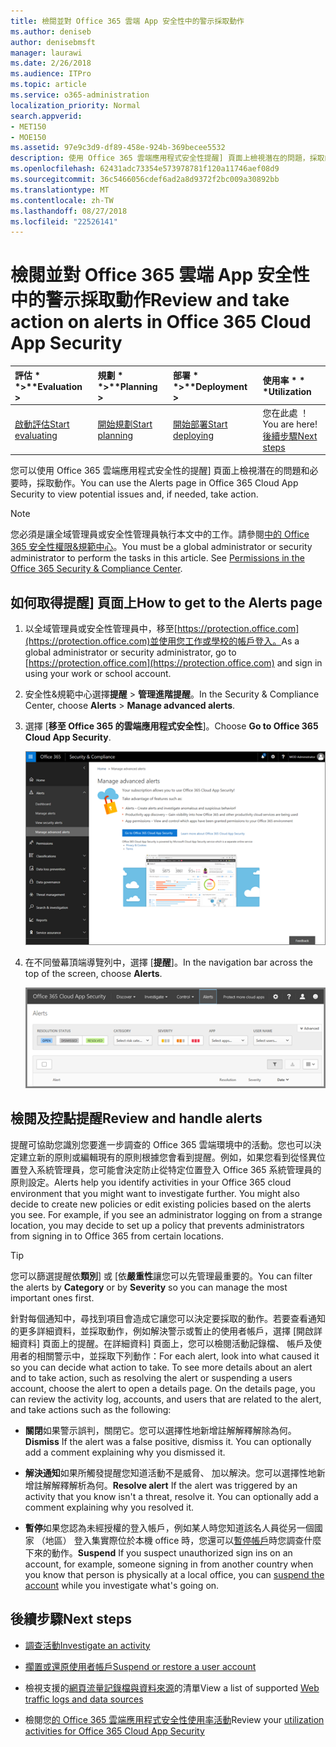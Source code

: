 ```yaml
---
title: 檢閱並對 Office 365 雲端 App 安全性中的警示採取動作
ms.author: deniseb
author: denisebmsft
manager: laurawi
ms.date: 2/26/2018
ms.audience: ITPro
ms.topic: article
ms.service: o365-administration
localization_priority: Normal
search.appverid:
- MET150
- MOE150
ms.assetid: 97e9c3d9-df89-458e-924b-369becee5532
description: 使用 Office 365 雲端應用程式安全性提醒] 頁面上檢視潛在的問題，採取的動作。您可以關閉或解析提醒，並如有必要，擱置的使用者帳戶。
ms.openlocfilehash: 62431adc73354e573978781f120a11746aef08d9
ms.sourcegitcommit: 36c5466056cdef6ad2a8d9372f2bc009a30892bb
ms.translationtype: MT
ms.contentlocale: zh-TW
ms.lasthandoff: 08/27/2018
ms.locfileid: "22526141"
---
```

# <a name="review-and-take-action-on-alerts-in-office-365-cloud-app-security"></a><span data-ttu-id="b7f40-104">檢閱並對 Office 365 雲端 App 安全性中的警示採取動作</span><span class="sxs-lookup"><span data-stu-id="b7f40-104">Review and take action on alerts in Office 365 Cloud App Security</span></span>
  
|<span data-ttu-id="b7f40-105">評估 * *\>**</span><span class="sxs-lookup"><span data-stu-id="b7f40-105">****Evaluation** \>**</span></span>|<span data-ttu-id="b7f40-106">規劃 * *\>**</span><span class="sxs-lookup"><span data-stu-id="b7f40-106">****Planning** \>**</span></span>|<span data-ttu-id="b7f40-107">部署 * *\>**</span><span class="sxs-lookup"><span data-stu-id="b7f40-107">****Deployment** \>**</span></span>|<span data-ttu-id="b7f40-108">使用率 \* \* \*</span><span class="sxs-lookup"><span data-stu-id="b7f40-108">****Utilization****</span></span>|
|:-----|:-----|:-----|:-----|
|[<span data-ttu-id="b7f40-109">啟動評估</span><span class="sxs-lookup"><span data-stu-id="b7f40-109">Start evaluating</span></span>](office-365-cas-overview.md) <br/> |[<span data-ttu-id="b7f40-110">開始規劃</span><span class="sxs-lookup"><span data-stu-id="b7f40-110">Start planning</span></span>](get-ready-for-office-365-cas.md) <br/> |[<span data-ttu-id="b7f40-111">開始部署</span><span class="sxs-lookup"><span data-stu-id="b7f40-111">Start deploying</span></span>](turn-on-office-365-cas.md) <br/> |<span data-ttu-id="b7f40-112">您在此處 ！</span><span class="sxs-lookup"><span data-stu-id="b7f40-112">You are here!</span></span>  <br/> [<span data-ttu-id="b7f40-113">後續步驟</span><span class="sxs-lookup"><span data-stu-id="b7f40-113">Next steps</span></span>](#next-steps) <br/> |
   
<span data-ttu-id="b7f40-114">您可以使用 Office 365 雲端應用程式安全性的提醒] 頁面上檢視潛在的問題和必要時，採取動作。</span><span class="sxs-lookup"><span data-stu-id="b7f40-114">You can use the Alerts page in Office 365 Cloud App Security to view potential issues and, if needed, take action.</span></span>
  
> [!NOTE]
> <span data-ttu-id="b7f40-p102">您必須是讓全域管理員或安全性管理員執行本文中的工作。請參閱[中的 Office 365 安全性權限&amp;規範中心](permissions-in-the-security-and-compliance-center.md)。</span><span class="sxs-lookup"><span data-stu-id="b7f40-p102">You must be a global administrator or security administrator to perform the tasks in this article. See [Permissions in the Office 365 Security &amp; Compliance Center](permissions-in-the-security-and-compliance-center.md).</span></span> 
  
## <a name="how-to-get-to-the-alerts-page"></a><span data-ttu-id="b7f40-117">如何取得提醒] 頁面上</span><span class="sxs-lookup"><span data-stu-id="b7f40-117">How to get to the Alerts page</span></span>

1. <span data-ttu-id="b7f40-118">以全域管理員或安全性管理員中，移至[https://protection.office.com](https://protection.office.com)並使用您工作或學校的帳戶登入。</span><span class="sxs-lookup"><span data-stu-id="b7f40-118">As a global administrator or security administrator, go to [https://protection.office.com](https://protection.office.com) and sign in using your work or school account.</span></span> 
    
2. <span data-ttu-id="b7f40-119">安全性&amp;規範中心選擇**提醒** \> **管理進階提醒**。</span><span class="sxs-lookup"><span data-stu-id="b7f40-119">In the Security &amp; Compliance Center, choose **Alerts** \> **Manage advanced alerts**.</span></span>
    
3. <span data-ttu-id="b7f40-120">選擇 [**移至 Office 365 的雲端應用程式安全性**]。</span><span class="sxs-lookup"><span data-stu-id="b7f40-120">Choose **Go to Office 365 Cloud App Security**.</span></span>
    
    ![安全性&amp;規範中心選擇管理進階警告移至 Office 365 雲端應用程式安全性](media/958632d4-03e3-4ade-8e22-d5509db6fca7.png)
  
4. <span data-ttu-id="b7f40-122">在不同螢幕頂端導覽列中，選擇 [**提醒**]。</span><span class="sxs-lookup"><span data-stu-id="b7f40-122">In the navigation bar across the top of the screen, choose **Alerts**.</span></span>
    
    ![在 [提醒] 頁面中，您可以看到所觸發的警告與採取任何動作。](media/3b53d4c9-4b13-435d-8547-8c0f9ae6b914.png)
  
## <a name="review-and-handle-alerts"></a><span data-ttu-id="b7f40-124">檢閱及控點提醒</span><span class="sxs-lookup"><span data-stu-id="b7f40-124">Review and handle alerts</span></span>

<span data-ttu-id="b7f40-p103">提醒可協助您識別您要進一步調查的 Office 365 雲端環境中的活動。您也可以決定建立新的原則或編輯現有的原則根據您會看到提醒。例如，如果您看到從怪異位置登入系統管理員，您可能會決定防止從特定位置登入 Office 365 系統管理員的原則設定。</span><span class="sxs-lookup"><span data-stu-id="b7f40-p103">Alerts help you identify activities in your Office 365 cloud environment that you might want to investigate further. You might also decide to create new policies or edit existing policies based on the alerts you see. For example, if you see an administrator logging on from a strange location, you may decide to set up a policy that prevents administrators from signing in to Office 365 from certain locations.</span></span>
  
> [!TIP]
> <span data-ttu-id="b7f40-128">您可以篩選提醒依**類別**] 或 [依**嚴重性**讓您可以先管理最重要的。</span><span class="sxs-lookup"><span data-stu-id="b7f40-128">You can filter the alerts by **Category** or by **Severity** so you can manage the most important ones first.</span></span> 
  
<span data-ttu-id="b7f40-p104">針對每個通知中，尋找到項目會造成它讓您可以決定要採取的動作。若要查看通知的更多詳細資料，並採取動作，例如解決警示或暫止的使用者帳戶，選擇 [開啟詳細資料] 頁面上的提醒。在詳細資料] 頁面上，您可以檢閱活動記錄檔、 帳戶及使用者的相關警示中，並採取下列動作：</span><span class="sxs-lookup"><span data-stu-id="b7f40-p104">For each alert, look into what caused it so you can decide what action to take. To see more details about an alert and to take action, such as resolving the alert or suspending a users account, choose the alert to open a details page. On the details page, you can review the activity log, accounts, and users that are related to the alert, and take actions such as the following:</span></span>
  
- <span data-ttu-id="b7f40-p105">**關閉**如果警示誤判，關閉它。您可以選擇性地新增註解解釋解除為何。</span><span class="sxs-lookup"><span data-stu-id="b7f40-p105">**Dismiss** If the alert was a false positive, dismiss it. You can optionally add a comment explaining why you dismissed it.</span></span> 
    
- <span data-ttu-id="b7f40-p106">**解決通知**如果所觸發提醒您知道活動不是威脅、 加以解決。您可以選擇性地新增註解解釋解析為何。</span><span class="sxs-lookup"><span data-stu-id="b7f40-p106">**Resolve alert** If the alert was triggered by an activity that you know isn't a threat, resolve it. You can optionally add a comment explaining why you resolved it.</span></span> 
    
- <span data-ttu-id="b7f40-136">**暫停**如果您認為未經授權的登入帳戶，例如某人時您知道該名人員從另一個國家 （地區） 登入集實際位於本機 office 時，您還可以[暫停帳戶](suspend-or-restore-an-account-in-ocas.md)時您調查什麼下來的動作。</span><span class="sxs-lookup"><span data-stu-id="b7f40-136">**Suspend** If you suspect unauthorized sign ins on an account, for example, someone signing in from another country when you know that person is physically at a local office, you can [suspend the account](suspend-or-restore-an-account-in-ocas.md) while you investigate what's going on.</span></span> 
    
## <a name="next-steps"></a><span data-ttu-id="b7f40-137">後續步驟</span><span class="sxs-lookup"><span data-stu-id="b7f40-137">Next steps</span></span>

- [<span data-ttu-id="b7f40-138">調查活動</span><span class="sxs-lookup"><span data-stu-id="b7f40-138">Investigate an activity</span></span>](investigate-an-activity-in-office-365-cas.md)
    
- [<span data-ttu-id="b7f40-139">擱置或還原使用者帳戶</span><span class="sxs-lookup"><span data-stu-id="b7f40-139">Suspend or restore a user account</span></span>](suspend-or-restore-an-account-in-ocas.md)
    
- <span data-ttu-id="b7f40-140">檢視支援的[網頁流量記錄檔與資料來源](web-traffic-logs-and-data-sources-for-ocas.md)的清單</span><span class="sxs-lookup"><span data-stu-id="b7f40-140">View a list of supported [Web traffic logs and data sources](web-traffic-logs-and-data-sources-for-ocas.md)</span></span>
    
- <span data-ttu-id="b7f40-141">檢閱您[的 Office 365 雲端應用程式安全性使用率活動](utilization-activities-for-ocas.md)</span><span class="sxs-lookup"><span data-stu-id="b7f40-141">Review your [utilization activities for Office 365 Cloud App Security](utilization-activities-for-ocas.md)</span></span>
    

